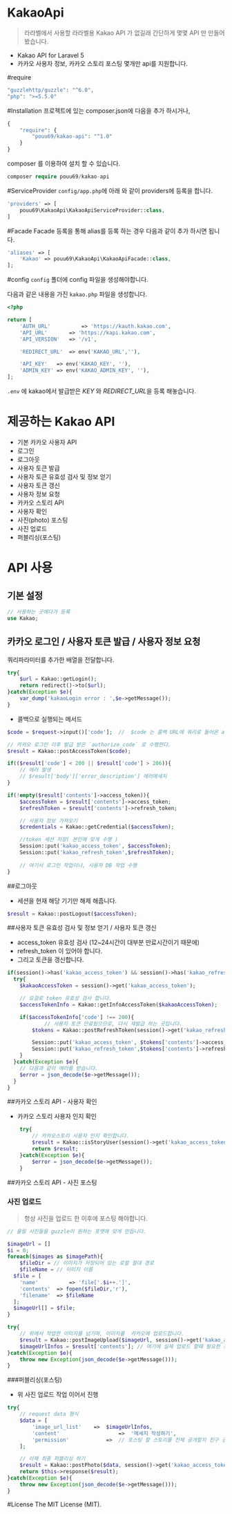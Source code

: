 # KakaoApi
> 라라벨에서 사용할 라라벨용 Kakao API 가 없길래 간단하게 몇몇 API 만 만들어 봤습니다.

- Kakao API for Laravel 5
- 카카오 사용자 정보, 카카오 스토리 포스팅 몇개만 api를 지원합니다.

#require

```` php
"guzzlehttp/guzzle": "^6.0",
"php": ">=5.5.0"
````

#Installation
프로젝트에 있는 composer.json에 다음을 추가 하시거나,

```` php
{
    "require": {
        "pouu69/kakao-api": "^1.0"
    }
}
````

composer 를 이용하여 설치 할 수 있습니다.

```` php
composer require pouu69/kakao-api
````

#ServiceProvider
`config/app.php`에 아래 와 같이 providers에 등록을 합니다.

```` php
'providers' => [
    pouu69\KakaoApi\KakaoApiServiceProvider::class,
]
````

#Facade
Facade 등록을 통해 alias를 등록 하는 경우 다음과 같이 추가 하시면 됩니다.

```` php
'aliases' => [
    'Kakao' => pouu69\KakaoApi\KakaoApiFacade::class,
];
````

#config
`config` 폴더에 config 파일을 생성해야합니다.

다음과 같은 내용을 가진 `kakao.php` 파일을 생성합니다.

```` php
<?php

return [
	'AUTH_URL'			=> 'https://kauth.kakao.com',
	'API_URL'      	=> 'https://kapi.kakao.com',
	'API_VERSION'  	=> '/v1',

	'REDIRECT_URL' 	=> env('KAKAO_URL',''),

	'API_KEY'   => env('KAKAO_KEY', ''),
	'ADMIN_KEY' => env('KAKAO_ADMIN_KEY', ''),
];
````  

`.env` 에 kakao에서 발급받은 *KEY* 와 *REDIRECT_URL*을 등록 해놓습니다.


# 제공하는 Kakao API 
- 기본 카카오 사용자 API
 - 로그인
 - 로그아웃
 - 사용자 토큰 발급
 - 사용자 토큰 유효성 검사 및 정보 얻기
 - 사용자 토큰 갱신
 - 사용자 정보 요청
- 카카오 스토리 API
 - 사용자 확인
 - 사진(photo) 포스팅
  - 사진 업로드
  - 퍼블리싱(포스팅)

# API 사용
## 기본 설정

```` php
// 사용하는 곳에다가 등록
use Kakao;
````

## 카카오 로그인 / 사용자 토큰 발급 / 사용자 정보 요청
쿼리파라미터를 추가한 배열을 전달합니다.

```` php
try{
    $url = Kakao::getLogin();
    return redirect()->to($url);
}catch(Exception $e){
    var_dump('kakaoLogin error : ',$e->getMessage());
}	
````

- 콜백으로 실행되는 메서드

```` php
$code = $request->input()['code'];  //  $code 는 콜백 URL에 쿼리로 들어온 authorize_code 이다.

// 카카오 로그인 이후 발급 받은 `authorize_code` 로 수행한다.
$result = Kakao::postAccessToken($code);

if(($result['code'] < 200 || $result['code'] > 206)){
	// 에러 발생
	// $result['body']['error_description'] 에러메세지
}

if(!empty($result['contents']->access_token)){
    $accessToken = $result['contents']->access_token;
    $refreshToken = $result['contents']->refresh_token;

    // 사용자 정보 가져오기
    $credentials = Kakao::getCredential($accessToken);

    //token 세션 저장( 본인에 맞게 수행 )
    Session::put('kakao_access_token', $accessToken);
    Session::put('kakao_refresh_token',$refreshToken);
    
    // 여기서 로그인 작업이나, 사용자 DB 작업 수행
}
````

##로그아웃
- 세션을 현재 해당 기기만 해제 해줍니다.

```` php
$result = Kakao::postLogout($accessToken);
````

##사용자 토큰 유효성 검사 및 정보 얻기 / 사용자 토큰 갱신
- access_token 유효성 검사 (12~24시간이 대부분 만료시간이기 때문에)
- refresh_token 이 있어야 합니다.
- 그리고 토큰을 갱신합니다.

```` php
if(session()->has('kakao_access_token') && session()->has('kakao_refresh_token')){
  try{
    $kakaoAccessToken = session()->get('kakao_access_token');

    // 요걸로 token 유효성 검사 합니다.
    $accessTokenInfo = Kakao::getInfoAccessToken($kakaoAccessToken);

    if($accessTokenInfo['code'] !== 200){
    		// 사용자 토큰 만료됬으므로, 다시 재발급 하는 곳입니다.
        $tokens = Kakao::postRefreshToken(session()->get('kakao_refresh_token'));

        Session::put('kakao_access_token', $tokens['contents']->access_token);
        Session::put('kakao_refresh_token',$tokens['contents']->refresh_token);
    }
  }catch(Exception $e){
  	// 다음과 같이 에러를 받습니다.
    $error = json_decode($e->getMessage());
  }
}
````

##카카오 스토리 API - 사용자 확인
- 카카오 스토리 사용자 인지 확인

```` php
  	try{
  		// 카카오스토리 사용자 인지 확인합니다.
  		$result = Kakao::isStoryUser(session()->get('kakao_access_token'));
  		return $result;
  	}catch(Exception $e){
  		$error = json_decode($e->getMessage());
  	}
````

##카카오 스토리 API - 사진 포스팅
### 사진 업로드
> 항상 사진을 업로드 한 이후에 포스팅 해야합니다.

```` php
// 올릴 사진들을 guzzle이 원하는 포맷에 맞게 만듭니다.

$imageUrl = []
$i = 0;
foreach($images as $imagePath){
	$fileDir = // 이미지가 저장되어 있는 로컬 절대 경로
	$fileName = // 이미지 이름
  $file = [
  	'name' 			=> 'file['.$i++.']',
  	'contents'	=> fopen($fileDir,'r'),
  	'filename'	=> $fileName
  ];
  $imageUrl[] = $file;
}

try{
	// 위에서 작업한 이미지를 넘기며, 이미지를  카카오에 업로드합니다.
	$result = Kakao::postImageUpload($imageUrl, session()->get('kakao_access_token'));
	$imageUrlInfos = $result['contents']; // 여기에 실제 업로드 할때 필요한 정보가 담겨있습니다.
}catch(Exception $e){
	throw new Exception(json_decode($e->getMessage()));
}	
````

###퍼블리싱(포스팅)
- 위 사진 업로드 작업 이어서 진행

```` php
try{
	// request data 형식
	$data = [
		'image_url_list'	=>	$imageUrlInfos,
		'content'					=>	'메세지 작성하기',
		'permission'			=>	// 포스팅 할 스토리를 전체 공개할지 친구 공개할지 여부. F : 친구에게만 공개, A : 전체 공개, M : 나만 보기 , 기본값은 A.	
	];

	// 이제 최종 퍼블리싱 하기
	$result = Kakao::postPhoto($data, session()->get('kakao_access_token'));
	return $this->response($result);
}catch(Exception $e){
	throw new Exception(json_decode($e->getMessage()));
}
````

#License
The MIT License (MIT).